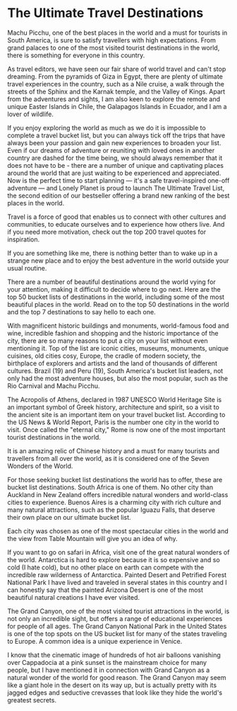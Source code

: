 # The Ultimate Travel Destinations


Machu Picchu, one of the best places in the world and a must for tourists in South America, is sure to satisfy travellers with high expectations. From grand palaces to one of the most visited tourist destinations in the world, there is something for everyone in this country.

As travel editors, we have seen our fair share of world travel and can't stop dreaming. From the pyramids of Giza in Egypt, there are plenty of ultimate travel experiences in the country, such as a Nile cruise, a walk through the streets of the Sphinx and the Karnak temple, and the Valley of Kings. Apart from the adventures and sights, I am also keen to explore the remote and unique Easter Islands in Chile, the Galapagos Islands in Ecuador, and I am a lover of wildlife.

If you enjoy exploring the world as much as we do it is impossible to complete a travel bucket list, but you can always tick off the trips that have always been your passion and gain new experiences to broaden your list. Even if our dreams of adventure or reuniting with loved ones in another country are dashed for the time being, we should always remember that it does not have to be - there are a number of unique and captivating places around the world that are just waiting to be experienced and appreciated. Now is the perfect time to start planning — it's a safe travel-inspired one-off adventure — and Lonely Planet is proud to launch The Ultimate Travel List, the second edition of our bestseller offering a brand new ranking of the best places in the world.

Travel is a force of good that enables us to connect with other cultures and communities, to educate ourselves and to experience how others live. And if you need more motivation, check out the top 200 travel quotes for inspiration.

If you are something like me, there is nothing better than to wake up in a strange new place and to enjoy the best adventure in the world outside your usual routine.

There are a number of beautiful destinations around the world vying for your attention, making it difficult to decide where to go next. Here are the top 50 bucket lists of destinations in the world, including some of the most beautiful places in the world. Read on to the top 50 destinations in the world and the top 7 destinations to say hello to each one.

With magnificent historic buildings and monuments, world-famous food and wine, incredible fashion and shopping and the historic importance of the city, there are so many reasons to put a city on your list without even mentioning it. Top of the list are iconic cities, museums, monuments, unique cuisines, old cities cosy, Europe, the cradle of modern society, the birthplace of explorers and artists and the land of thousands of different cultures. Brazil (19) and Peru (19), South America's bucket list leaders, not only had the most adventure houses, but also the most popular, such as the Rio Carnival and Machu Picchu.

The Acropolis of Athens, declared in 1987 UNESCO World Heritage Site is an important symbol of Greek history, architecture and spirit, so a visit to the ancient site is an important item on your travel bucket list. According to the US News & World Report, Paris is the number one city in the world to visit. Once called the "eternal city," Rome is now one of the most important tourist destinations in the world.

It is an amazing relic of Chinese history and a must for many tourists and travellers from all over the world, as it is considered one of the Seven Wonders of the World.

For those seeking bucket list destinations the world has to offer, these are bucket list destinations. South Africa is one of them. No other city than Auckland in New Zealand offers incredible natural wonders and world-class cities to experience. Buenos Aires is a charming city with rich culture and many natural attractions, such as the popular Iguazu Falls, that deserve their own place on our ultimate bucket list.

Each city was chosen as one of the most spectacular cities in the world and the view from Table Mountain will give you an idea of why.

If you want to go on safari in Africa, visit one of the great natural wonders of the world. Antarctica is hard to explore because it is so expensive and so cold (I hate cold), but no other place on earth can compete with the incredible raw wilderness of Antarctica. Painted Desert and Petrified Forest National Park I have lived and traveled in several states in this country and I can honestly say that the painted Arizona Desert is one of the most beautiful natural creations I have ever visited.

The Grand Canyon, one of the most visited tourist attractions in the world, is not only an incredible sight, but offers a range of educational experiences for people of all ages. The Grand Canyon National Park in the United States is one of the top spots on the US bucket list for many of the states traveling to Europe. A common idea is a unique experience in Venice.

I know that the cinematic image of hundreds of hot air balloons vanishing over Cappadocia at a pink sunset is the mainstream choice for many people, but I have mentioned it in connection with Grand Canyon as a natural wonder of the world for good reason. The Grand Canyon may seem like a giant hole in the desert on its way up, but is actually pretty with its jagged edges and seductive crevasses that look like they hide the world's greatest secrets.
